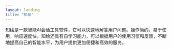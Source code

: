 ```yaml
---
layout: landing
title: "知绘"
---
```


知绘是一款智能AI会话工具软件，它可以快速地解答用户问题。操作简约，易于使用，响应速度快。知绘还具有自学习能力，可以根据用户的使用习惯和反馈，不断地提高自己的智能水平，为用户提供更加便捷和高效的服务。